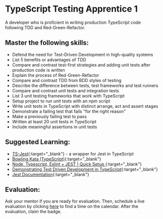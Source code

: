 # TypeScript Testing Apprentice 1

A developer who is proficient in writing production TypeScript code following TDD and Red-Green-Refactor.

## Master the following skills:

* Defend the need for Test-Driven Development in high-quality systems
* List 5 benefits or advantages of TDD
* Compare and contrast test-first strategies and adding unit tests after production code is written
* Explain the process of Red-Green-Refactor
* Compare and contrast TDD from BDD styles of testing
* Describe the difference between tests, test frameworks and test runners
* Compare and contrast unit tests and integration tests
* List 3 unit testing frameworks that work with TypeScript
* Setup project to run unit tests with an npm script
* Write unit tests in TypeScript with distinct arrange, act and assert stages
* Demonstrate a failing test that fails "for the right reason"
* Make a previously failing test to pass
* Written at least 20 unit tests in TypeScript
* Include meaningful assertions in unit tests

## Suggested Learning:

* [TS-Jest](https://kulshekhar.github.io/ts-jest/){:target="_blank"} - a wrapper for Jest in TypeScript
* [Bowling Kata (TypeScript)](https://www.youtube.com/watch?v=VKsvx0oidks&list=PL9YY6NVvPc5UwmZsuuSRUGh7ydiJ7ix4-&index=4&t=32s){:target="_blank"}
* [Node, Typescript, Eslint + JEST  | Quick Setup ](https://youtu.be/pTdaeKSv49Y?list=PLJZ55yY08TNAtCdIWPApOGOjnmf8_d_jC){:target="_blank"}
* [Demonstrating Test Driven Development in TypeScript](https://www.youtube.com/watch?v=_rLi95Q6hEI){:target="_blank"}
* [Jest Documentation](https://jestjs.io/docs/en/getting-started#using-typescript){:target="_blank"}

## Evaluation:

Ask your mentor if you are ready for evaluation. Then, schedule a live evaluation by clicking [here](http://evals.codex.academy) to find a time on the calendar. After the evaluation, claim the badge.